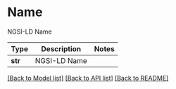 # Name

NGSI-LD Name

Type | Description | Notes
------------- | ------------- | -------------
**str** | NGSI-LD Name | 

[[Back to Model list]](../README.md#documentation-for-models) [[Back to API list]](../README.md#documentation-for-api-endpoints) [[Back to README]](../README.md)

